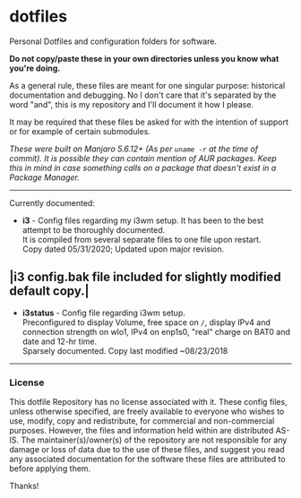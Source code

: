# dotfiles
Personal Dotfiles and configuration folders for software.

**Do not copy/paste these in your own directories unless you know what you're doing.**

As a general rule, these files are meant for one singular purpose: historical documentation and debugging.
No I don't care that it's separated by the word "and", this is my repository and I'll document it how I please.

It may be required that these files be asked for with the intention of support or for example of certain submodules.

*These were built on Manjaro 5.6.12+ (As per `uname -r` at the time of commit). It is possible they can contain mention of AUR packages. Keep this in mind in case something calls on a package that doesn't exist in a Package Manager.*

------

Currently documented:

- **i3** - Config files regarding my i3wm setup. It has been to the best attempt to be thoroughly documented. \
It is compiled from several separate files to one file upon restart. \
Copy dated 05/31/2020; Updated upon major revision.

|i3 config.bak file included for slightly modified default copy.|
-

- **i3status** - Config file regarding i3wm setup.\
Preconfigured to display Volume, free space on `/`, display IPv4 and connection strength on wlo1, IPv4 on enp1s0, "real" charge on BAT0 and date and 12-hr time.\
Sparsely documented. Copy last modified ~08/23/2018

------

### License

This dotfile Repository has no license associated with it. These config files, unless otherwise specified, are freely available to everyone who wishes to use, modify, copy and redistribute, for commercial and non-commercial purposes. However, the files and information held within are distributed AS-IS. The maintainer(s)/owner(s) of the repository are not responsible for any damage or loss of data due to the use of these files, and suggest you read any associated documentation for the software these files are attributed to before applying them.

Thanks!
